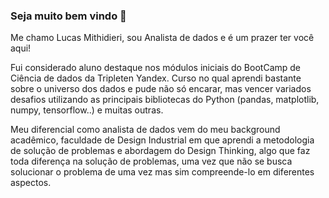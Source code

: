 ### Seja muito bem vindo 👋

Me chamo Lucas Mithidieri, sou Analista de dados e é um prazer ter você aqui!

Fui considerado aluno destaque nos módulos iniciais do BootCamp de Ciência de dados da Tripleten Yandex. Curso no qual aprendi bastante sobre o universo dos dados e pude não só encarar, mas vencer variados desafios utilizando as principais bibliotecas do Python (pandas, matplotlib, numpy, tensorflow..) e muitas outras.

Meu diferencial como analista de dados vem do meu background acadêmico, faculdade de Design Industrial em que aprendi a metodologia de solução de problemas e abordagem do Design Thinking, algo que faz toda diferença na solução de problemas, uma vez que não se busca solucionar o problema de uma vez mas sim compreende-lo em diferentes aspectos.

<!--
**lucas-mithidieri/lucas-mithidieri** is a ✨ _special_ ✨ repository because its `README.md` (this file) appears on your GitHub profile.

Here are some ideas to get you started:

- 🔭 I’m currently working on ...
- 🌱 I’m currently learning ...
- 👯 I’m looking to collaborate on ...
- 🤔 I’m looking for help with ...
- 💬 Ask me about ...
- 📫 How to reach me: ...
- 😄 Pronouns: ...
- ⚡ Fun fact: ...
-->
